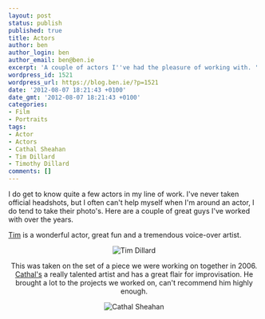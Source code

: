 ```yaml
---
layout: post
status: publish
published: true
title: Actors
author: ben
author_login: ben
author_email: ben@ben.ie
excerpt: 'A couple of actors I''ve had the pleasure of working with. '
wordpress_id: 1521
wordpress_url: https://blog.ben.ie/?p=1521
date: '2012-08-07 18:21:43 +0100'
date_gmt: '2012-08-07 18:21:43 +0100'
categories:
- Film
- Portraits
tags:
- Actor
- Actors
- Cathal Sheahan
- Tim Dillard
- Timothy Dillard
comments: []
---
```

<p>I do get to know quite a few actors in my line of work. I've never taken official headshots, but I often can't help myself when I'm around an actor, I do tend to take their photo's. Here are a couple of great guys I've worked with over the years.</p>
<p><a href="https://www.youtube.com/watch?v=fAl3-xrpXpU" target="_blank">Tim</a> is a wonderful actor, great fun and a tremendous voice-over artist.</p>
<p style="text-align: center;"><img class="aligncenter" alt="Tim Dillard" src="https://farm8.staticflickr.com/7255/7636115366_c99a0cbde2_o.jpg" /></p>
<p style="text-align: center;">This was taken on the set of a piece we were working on together in 2006. <a href="https://vimeo.com/41426803" target="_blank">Cathal's</a> a really talented artist and has a great flair for improvisation. He brought a lot to the projects we worked on, can't recommend him highly enough.</p>
<p style="text-align: center;"><img class="aligncenter" alt="Cathal Sheahan" src="https://farm9.staticflickr.com/8150/7609572522_9dbb3e928f_b.jpg" /></p>
